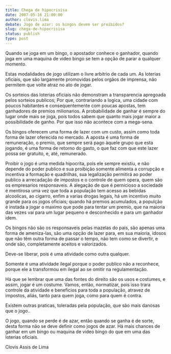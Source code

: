 ```yaml
---
title: Chega de hipocrisisa
date: 2007-05-16 21:00:00
author: clovis.lima
debate: Jogo de azar: os bingos devem ser proibidos?
slug: chega-de-hipocrisisa
status: publish 
type: post
---
```


Quando se joga em um bingo, o apostador conhece o ganhador, quando joga em uma maquina de video bingo se tem a opção de parar a qualquer momento.  

Estas modalidades de jogo utilizam o livre arbitrio de cada um. As loterias oficiais, que são largamente promovidas pelos orgãos de imprensa, não permitem que volte atraz no ato de jogar.   

Os sorteios das loterias oficiais não demonstram a transparencia apregoada pelos sorteios publicos; Por que, contrariando a logica, uma cidade com poucos habitantes e consequentemente com poucas apostas, tem ganhadores de premios milionarios. A probabilidade de ganhar é sempre do lugar onde mais se joga, pois todos sabem que quanto mais jogar maior a possibilidade de ganho. Por que isso não acontece com a mega-sena.  

Os bingos oferecem uma forma de lazer com um custo, assim como toda forma de lazer oferecida no mercado. A aposta é uma forma de remuneração, o premio, que sempre será pago àquele grupo que esta jogando, é uma forma de retorno do gasto, o que faz com que este lazer possa ser gratuito, e, até, remunerado.  

Proibir o jogo é uma medida hipocrita, pois ele sempre existiu, e não depende do poder publico e sua proibição somente alimenta a corrupção e incentiva a formação e quadrilhas, sua legalização permitirá ao poder publico a arrecadação de impostos e o controle de quem opera, quem são os empresarios responsaveis. A alegação de que é pernicioso a sociedade é mentirosa uma vez que toda a população tem acesso as bebidas alcoolicas, ao cigarro, enfim a varias drogas legais, há um incentivo muito grande para os jogos oficiais; quando há premios acumulados, a populção é instada a jogar o maximo que pode para tentar um premio, que na maioria das vezes vai para um lugar pequeno e desconhecido e para um ganhador idem.  

Os bingos não são os responsaveis pelas mazelas do país, são apenas uma forma de ameniza-las, são uma opção de lazer para, em sua maioria, idosos que não têm outra forma de passar o tempo, não tem como se divertir, e onde são, completamente aceitos e valorizados.  

Deve-se liberar, pois é uma atividade como outra qualquer.  

Somente é uma atividade ilegal porque o poder publico não a reconhece, porque ele a transformou em ilegal ao se omitir na regulamentação.  

Há que se lembrar que uma das fontes do direito são os usos e costumes, e assim, jogar é um costume. Vamos, então, normatizar, pois isso trara controle da atividade e beneficios para toda a população, atravez de impostos, aliás, tanto para quem joga, como para quem é contra.  

Existem outras praticas, toleradas pela população, que são mais danosas que o jogo..  

O jogo, quando se perde é de azar, então quando se ganha é de sorte, desta forma não se deve definir como jogos de azar. Há mais chances de ganhar em um bingo ou maquina de video bingo do que em uma das loterias oficiais.  

  

Clovis Assis de Lima
